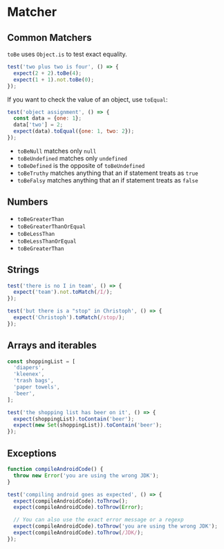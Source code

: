 # Matcher

## Common Matchers

`toBe` uses `Object.is` to test exact equality.

```js
test('two plus two is four', () => {
  expect(2 + 2).toBe(4);
  expect(1 + 1).not.toBe(0);
});
```

If you want to check the value of an object, use `toEqual`:

```js
test('object assignment', () => {
  const data = {one: 1};
  data['two'] = 2;
  expect(data).toEqual({one: 1, two: 2});
});
```

- `toBeNull` matches only `null`
- `toBeUndefined` matches only `undefined`
- `toBeDefined` is the opposite of `toBeUndefined`
- `toBeTruthy` matches anything that an if statement treats as `true`
- `toBeFalsy` matches anything that an if statement treats as `false`


## Numbers

- `toBeGreaterThan`
- `toBeGreaterThanOrEqual`
- `toBeLessThan`
- `toBeLessThanOrEqual`
- `toBeGreaterThan`


## Strings

```js
test('there is no I in team', () => {
  expect('team').not.toMatch(/I/);
});

test('but there is a "stop" in Christoph', () => {
  expect('Christoph').toMatch(/stop/);
});
```


## Arrays and iterables

```js
const shoppingList = [
  'diapers',
  'kleenex',
  'trash bags',
  'paper towels',
  'beer',
];

test('the shopping list has beer on it', () => {
  expect(shoppingList).toContain('beer');
  expect(new Set(shoppingList)).toContain('beer');
});
```


## Exceptions

```js
function compileAndroidCode() {
  throw new Error('you are using the wrong JDK');
}

test('compiling android goes as expected', () => {
  expect(compileAndroidCode).toThrow();
  expect(compileAndroidCode).toThrow(Error);

  // You can also use the exact error message or a regexp
  expect(compileAndroidCode).toThrow('you are using the wrong JDK');
  expect(compileAndroidCode).toThrow(/JDK/);
});
```